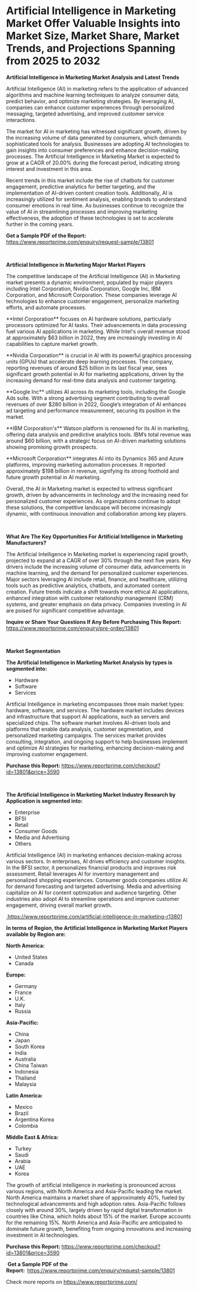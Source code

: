 <p><h1>Artificial Intelligence in Marketing Market Offer Valuable Insights into Market Size, Market Share, Market Trends, and Projections Spanning from 2025 to 2032</h1></p><p><strong>Artificial Intelligence in Marketing Market Analysis and Latest Trends</strong></p>
<p><p>Artificial Intelligence (AI) in marketing refers to the application of advanced algorithms and machine learning techniques to analyze consumer data, predict behavior, and optimize marketing strategies. By leveraging AI, companies can enhance customer experiences through personalized messaging, targeted advertising, and improved customer service interactions. </p><p>The market for AI in marketing has witnessed significant growth, driven by the increasing volume of data generated by consumers, which demands sophisticated tools for analysis. Businesses are adopting AI technologies to gain insights into consumer preferences and enhance decision-making processes. The Artificial Intelligence in Marketing Market is expected to grow at a CAGR of 20.00% during the forecast period, indicating strong interest and investment in this area.</p><p>Recent trends in this market include the rise of chatbots for customer engagement, predictive analytics for better targeting, and the implementation of AI-driven content creation tools. Additionally, AI is increasingly utilized for sentiment analysis, enabling brands to understand consumer emotions in real time. As businesses continue to recognize the value of AI in streamlining processes and improving marketing effectiveness, the adoption of these technologies is set to accelerate further in the coming years.</p></p>
<p><strong>Get a Sample PDF of the Report:&nbsp;</strong> <a href="https://www.reportprime.com/enquiry/request-sample/13801?utm_campaign=2629&utm_medium=2&utm_source=Github&utm_content=ia&utm_term=24032025&utm_id=artificial-intelligence-in-marketing">https://www.reportprime.com/enquiry/request-sample/13801</a></p>
<p>&nbsp;</p>
<p><strong>Artificial Intelligence in Marketing Major Market Players</strong></p>
<p><p>The competitive landscape of the Artificial Intelligence (AI) in Marketing market presents a dynamic environment, populated by major players including Intel Corporation, Nvidia Corporation, Google Inc, IBM Corporation, and Microsoft Corporation. These companies leverage AI technologies to enhance customer engagement, personalize marketing efforts, and automate processes.</p><p>**Intel Corporation** focuses on AI hardware solutions, particularly processors optimized for AI tasks. Their advancements in data processing fuel various AI applications in marketing. While Intel's overall revenue stood at approximately $63 billion in 2022, they are increasingly investing in AI capabilities to capture market growth.</p><p>**Nvidia Corporation** is crucial in AI with its powerful graphics processing units (GPUs) that accelerate deep learning processes. The company, reporting revenues of around $25 billion in its last fiscal year, sees significant growth potential in AI for marketing applications, driven by the increasing demand for real-time data analysis and customer targeting.</p><p>**Google Inc** utilizes AI across its marketing tools, including the Google Ads suite. With a strong advertising segment contributing to overall revenues of over $280 billion in 2022, Google’s integration of AI enhances ad targeting and performance measurement, securing its position in the market.</p><p>**IBM Corporation's** Watson platform is renowned for its AI in marketing, offering data analysis and predictive analytics tools. IBM’s total revenue was around $60 billion, with a strategic focus on AI-driven marketing solutions showing promising growth prospects.</p><p>**Microsoft Corporation** integrates AI into its Dynamics 365 and Azure platforms, improving marketing automation processes. It reported approximately $198 billion in revenue, signifying its strong foothold and future growth potential in AI marketing.</p><p>Overall, the AI in Marketing market is expected to witness significant growth, driven by advancements in technology and the increasing need for personalized customer experiences. As organizations continue to adopt these solutions, the competitive landscape will become increasingly dynamic, with continuous innovation and collaboration among key players.</p></p>
<p>&nbsp;</p>
<p><strong>What Are The Key Opportunities For Artificial Intelligence in Marketing Manufacturers?</strong></p>
<p><p>The Artificial Intelligence in Marketing market is experiencing rapid growth, projected to expand at a CAGR of over 30% through the next five years. Key drivers include the increasing volume of consumer data, advancements in machine learning, and the demand for personalized customer experiences. Major sectors leveraging AI include retail, finance, and healthcare, utilizing tools such as predictive analytics, chatbots, and automated content creation. Future trends indicate a shift towards more ethical AI applications, enhanced integration with customer relationship management (CRM) systems, and greater emphasis on data privacy. Companies investing in AI are poised for significant competitive advantage.</p></p>
<p><strong>Inquire or Share Your Questions If Any Before Purchasing This Report:</strong> <a href="https://www.reportprime.com/enquiry/pre-order/13801?utm_campaign=2629&utm_medium=2&utm_source=Github&utm_content=ia&utm_term=24032025&utm_id=artificial-intelligence-in-marketing">https://www.reportprime.com/enquiry/pre-order/13801</a></p>
<p>&nbsp;</p>
<p><strong>Market Segmentation</strong></p>
<p><strong>The Artificial Intelligence in Marketing Market Analysis by types is segmented into:</strong></p>
<p><ul><li>Hardware</li><li>Software</li><li>Services</li></ul></p>
<p><p>Artificial Intelligence in marketing encompasses three main market types: hardware, software, and services. The hardware market includes devices and infrastructure that support AI applications, such as servers and specialized chips. The software market involves AI-driven tools and platforms that enable data analysis, customer segmentation, and personalized marketing campaigns. The services market provides consulting, integration, and ongoing support to help businesses implement and optimize AI strategies for marketing, enhancing decision-making and improving customer engagement.</p></p>
<p><strong>Purchase this Report:&nbsp;</strong><a href="https://www.reportprime.com/checkout?id=13801&price=3590&utm_campaign=2629&utm_medium=2&utm_source=Github&utm_content=ia&utm_term=24032025&utm_id=artificial-intelligence-in-marketing">https://www.reportprime.com/checkout?id=13801&price=3590</a></p>
<p>&nbsp;</p>
<p><strong>The Artificial Intelligence in Marketing Market Industry Research by Application is segmented into:</strong></p>
<p><ul><li>Enterprise</li><li>BFSI</li><li>Retail</li><li>Consumer Goods</li><li>Media and Advertising</li><li>Others</li></ul></p>
<p><p>Artificial Intelligence (AI) in marketing enhances decision-making across various sectors. In enterprises, AI drives efficiency and customer insights. In the BFSI sector, it personalizes financial products and improves risk assessment. Retail leverages AI for inventory management and personalized shopping experiences. Consumer goods companies utilize AI for demand forecasting and targeted advertising. Media and advertising capitalize on AI for content optimization and audience targeting. Other industries also adopt AI to streamline operations and improve customer engagement, driving overall market growth.</p></p>
<p><a href="https://www.reportprime.com/artificial-intelligence-in-marketing-r13801?utm_campaign=2629&utm_medium=2&utm_source=Github&utm_content=ia&utm_term=24032025&utm_id=artificial-intelligence-in-marketing">&nbsp;https://www.reportprime.com/artificial-intelligence-in-marketing-r13801</a></p>
<p><strong>In terms of Region, the Artificial Intelligence in Marketing Market Players available by Region are:</strong></p>
<p>
    <p> <strong> North America: </strong>
        <ul>
            <li>United States</li>
            <li>Canada</li>
        </ul>
        </p> 
    <p> <strong> Europe: </strong>
        <ul>
            <li>Germany</li>
            <li>France</li>
            <li>U.K.</li>
            <li>Italy</li>
            <li>Russia</li>
        </ul>
        </p> 
    <p> <strong> Asia-Pacific: </strong>
        <ul>
            <li>China</li>
            <li>Japan</li>
            <li>South Korea</li>
            <li>India</li>
            <li>Australia</li>
            <li>China Taiwan</li>
            <li>Indonesia</li>
            <li>Thailand</li>
            <li>Malaysia</li>
        </ul>
        </p> 
    <p> <strong> Latin America: </strong>
        <ul>
            <li>Mexico</li>
            <li>Brazil</li>
            <li>Argentina Korea</li>
            <li>Colombia</li>
        </ul>
        </p> 
    <p> <strong> Middle East & Africa: </strong>
        <ul>
            <li>Turkey</li>
            <li>Saudi</li>
            <li>Arabia</li>
            <li>UAE</li>
            <li>Korea</li>
        </ul>
    </p>
    </p>
<p><p>The growth of artificial intelligence in marketing is pronounced across various regions, with North America and Asia-Pacific leading the market. North America maintains a market share of approximately 40%, fueled by technological advancements and high adoption rates. Asia-Pacific follows closely with around 30%, largely driven by rapid digital transformation in countries like China, which holds about 15% of the market. Europe accounts for the remaining 15%. North America and Asia-Pacific are anticipated to dominate future growth, benefiting from ongoing innovations and increasing investment in AI technologies.</p></p>
<p><strong>Purchase this Report: </strong><a href="https://www.reportprime.com/checkout?id=13801&price=3590&utm_campaign=2629&utm_medium=2&utm_source=Github&utm_content=ia&utm_term=24032025&utm_id=artificial-intelligence-in-marketing">https://www.reportprime.com/checkout?id=13801&price=3590</a></p>
<p>&nbsp;<strong>Get a Sample PDF of the Report:&nbsp;&nbsp;</strong><a href="https://www.reportprime.com/enquiry/request-sample/13801?utm_campaign=2629&utm_medium=2&utm_source=Github&utm_content=ia&utm_term=24032025&utm_id=artificial-intelligence-in-marketing">https://www.reportprime.com/enquiry/request-sample/13801</a></p>
<p><strong></strong></p>
<p>Check more reports on <a href="https://www.reportprime.com/?utm_campaign=2629&utm_medium=2&utm_source=Github&utm_content=ia&utm_term=24032025&utm_id=artificial-intelligence-in-marketing">https://www.reportprime.com/</a></p>